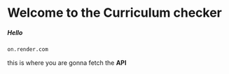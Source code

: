 # Welcome to the Curriculum checker  
##### Hello  

```bash
on.render.com
```  

this is where you are gonna fetch the **API**

